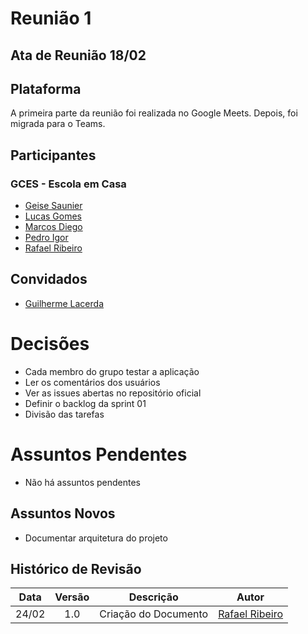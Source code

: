 # Reunião 1

## Ata de Reunião 18/02

## Plataforma

A primeira parte da reunião foi realizada no Google Meets. Depois, foi migrada para o Teams.

## Participantes

### GCES - Escola em Casa

* [Geise Saunier](https://github.com/GeiseSaunier)
* [Lucas Gomes](https://github.com/LGomees)
* [Marcos Diego](https://github.com/marcosdsg)
* [Pedro Igor](https://github.com/pedroeagle)
* [Rafael Ribeiro](https://github.com/rafaelflarrn)

## Convidados

* [Guilherme Lacerda](https://github.com/guilacerda)

# Decisões

* Cada membro do grupo testar a aplicação
* Ler os comentários dos usuários
* Ver as issues abertas no repositório oficial
* Definir o backlog da sprint 01
* Divisão das tarefas

# Assuntos Pendentes

* Não há assuntos pendentes

## Assuntos Novos

* Documentar arquitetura do projeto

## Histórico de Revisão

Data | Versão | Descrição | Autor |
:---:|:------:|-----------|-------|
24/02|1.0 | Criação do Documento | [Rafael Ribeiro](https://github.com/rafaelflarrn) |
